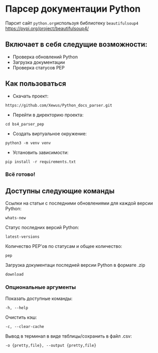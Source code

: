 # Парсер документации Python
Парсит сайт `python.org`используя библиотеку `beautifulsoup4` https://pypi.org/project/beautifulsoup4/

## Включает в себя следущие возможности:
- Проверка обновлений Python
- Загрузка документации
- Проверка статусов PEP

## Как пользоваться
- Скачать проект:
```
https://github.com/Xewus/Python_docs_parser.git
```
- Перейти в директорию проекта:
```
cd bs4_parser_pep
```
- Создать виртуальное окружение:
```
python3 -m venv venv
```
- Установить зависимости:
```
pip install -r requirements.txt
```

### Всё готово!

## Доступны следующие команды
Ссылки на статьи с последними обновлениями для каждой версии Python:
```
whats-new
```
Статус последних версий Python:
```
latest-versions
```
Количество PEP'ов по статусам и общее количество:
```
pep
```
Загрузка документаци последней версии Python в формате .zip
```
download
```

### Опциональные аргументы
Показать доступные команды:
```
-h, --help
```
Очистить кэш:
```
-c, --clear-cache
```
Вывод в терминал в виде твблицы/сохранить в файл .csv:
```
-o {pretty,file}, --output {pretty,file}
```
